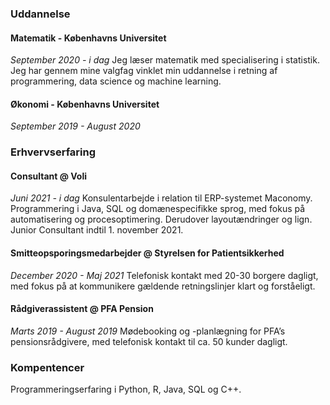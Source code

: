 
### Uddannelse

#### Matematik - Københavns Universitet
_September 2020 - i dag_
Jeg læser matematik med specialisering i statistik. Jeg har gennem mine valgfag vinklet min uddannelse i retning af programmering, data science og machine learning.

#### Økonomi - Københavns Universitet
_September 2019 - August 2020_

### Erhvervserfaring

#### Consultant @ Voli
_Juni 2021 - i dag_
Konsulentarbejde i relation til ERP-systemet Maconomy. Programmering i Java, SQL og domænespecifikke sprog, med fokus på automatisering og procesoptimering. Derudover layoutændringer og lign. Junior Consultant indtil 1. november 2021. 

#### Smitteopsporingsmedarbejder @ Styrelsen for Patientsikkerhed
_December 2020 - Maj 2021_
Telefonisk kontakt med 20-30 borgere dagligt, med fokus på at kommunikere gældende retningslinjer klart og forståeligt.

#### Rådgiverassistent @ PFA Pension
_Marts 2019 - August 2019_
Mødebooking og -planlægning for PFA’s pensionsrådgivere, med telefonisk kontakt til ca. 50 kunder dagligt.


### Kompentencer
Programmeringserfaring i Python, R, Java, SQL og C++.
